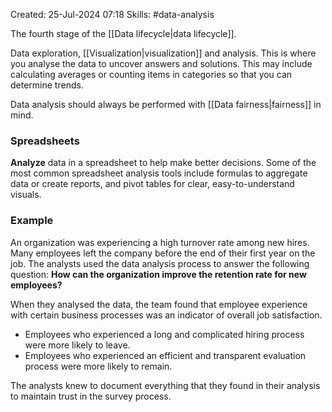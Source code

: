 Created: 25-Jul-2024 07:18
Skills: #data-analysis

The fourth stage of the [[Data lifecycle|data lifecycle]].

Data exploration, [[Visualization|visualization]] and analysis. This is where you analyse the data to uncover answers and solutions. This may include calculating averages or counting items in categories so that you can determine trends.

Data analysis should always be performed with [[Data fairness|fairness]] in mind.
### Spreadsheets
**Analyze** data in a spreadsheet to help make better decisions. Some of the most common spreadsheet analysis tools include formulas to aggregate data or create reports, and pivot tables for clear, easy-to-understand visuals.
### Example
An organization was experiencing a high turnover rate among new hires. Many employees left the company before the end of their first year on the job. The analysts used the data analysis process to answer the following question: **How can the organization improve the retention rate for new employees?**

When they analysed the data, the team found that employee experience with certain business processes was an indicator of overall job satisfaction.

* Employees who experienced a long and complicated hiring process were more likely to leave.
* Employees who experienced an efficient and transparent evaluation process were more likely to remain.

The analysts knew to document everything that they found in their analysis to maintain trust in the survey process.
